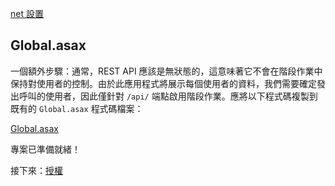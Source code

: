 [net 設置](/zh-TW/environment/setup/net.md ':include :type=markdown')

## Global.asax

一個額外步驟：通常，REST API 應該是無狀態的，這意味著它不會在階段作業中保持對使用者的控制。由於此應用程式將展示每個使用者的資料，我們需要確定發出呼叫的使用者，因此僅針對 `/api/` 端點啟用階段作業。應將以下程式碼複製到既有的 `Global.asax` 程式碼檔案：

[Global.asax](_snippets/viewhubmodels/net/Global.asax ':include :type=code csharp')

專案已準備就緒！

接下來：[授權](/zh-TW/oauth/3legged/)